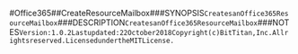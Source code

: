 #Office365##CreateResourceMailbox###SYNOPSIS```CreatesanOffice365ResourceMailbox```###DESCRIPTION```CreatesanOffice365ResourceMailbox```###NOTES```Version:1.0.2Lastupdated:22October2018Copyright(c)BitTitan,Inc.Allrightsreserved.LicensedundertheMITLicense.```
